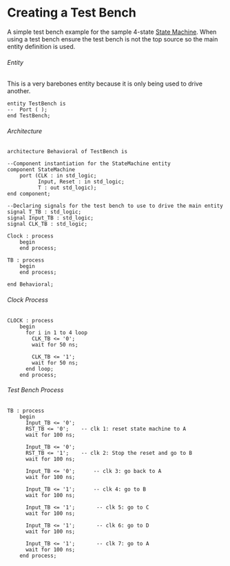 # Creating a Test Bench

A simple test bench example for the sample 4-state <a href="State-Machine.md">State Machine</a>.
When using a test bench ensure the test bench is not the top source so the main entity definition
is used.

###### Entity

This is a very barebones entity because it is only being used to drive another.

```
entity TestBench is
--  Port ( );
end TestBench;
```

###### Architecture

```
architecture Behavioral of TestBench is

--Component instantiation for the StateMachine entity
component StateMachine
    port (CLK : in std_logic;
          Input, Reset : in std_logic;
          T : out std_logic);
end component;

--Declaring signals for the test bench to use to drive the main entity
signal T_TB : std_logic;
signal Input_TB : std_logic;
signal CLK_TB : std_logic;

Clock : process
    begin
    end process;
    
TB : process
    begin
    end process;

end Behavioral;
```

###### Clock Process

```
CLOCK : process
    begin
      for i in 1 to 4 loop
        CLK_TB <= '0';
        wait for 50 ns;
    
        CLK_TB <= '1';
        wait for 50 ns;
      end loop;
    end process;
```

###### Test Bench Process

```
TB : process 
    begin
      Input_TB <= '0';
      RST_TB <= '0';    -- clk 1: reset state machine to A
      wait for 100 ns;
      
      Input_TB <= '0';
      RST_TB <= '1';    -- clk 2: Stop the reset and go to B
      wait for 100 ns;
      
      Input_TB <= '0';      -- clk 3: go back to A
      wait for 100 ns;
      
      Input_TB <= '1';      -- clk 4: go to B
      wait for 100 ns;
      
      Input_TB <= '1';       -- clk 5: go to C
      wait for 100 ns; 
      
      Input_TB <= '1';       -- clk 6: go to D
      wait for 100 ns;     
      
      Input_TB <= '1';       -- clk 7: go to A
      wait for 100 ns;     
    end process;
```